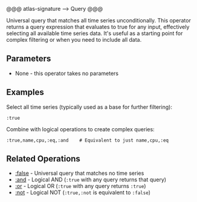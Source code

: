 @@@ atlas-signature
-->
Query
@@@

Universal query that matches all time series unconditionally. This operator returns a query
expression that evaluates to true for any input, effectively selecting all available time series
data. It's useful as a starting point for complex filtering or when you need to include all data.

## Parameters

* None - this operator takes no parameters

## Examples

Select all time series (typically used as a base for further filtering):

```
:true
```

Combine with logical operations to create complex queries:

```
:true,name,cpu,:eq,:and    # Equivalent to just name,cpu,:eq
```

## Related Operations

* [:false](false.md) - Universal query that matches no time series
* [:and](and.md) - Logical AND (`:true` with any query returns that query)
* [:or](or.md) - Logical OR (`:true` with any query returns `:true`)
* [:not](not.md) - Logical NOT (`:true,:not` is equivalent to `:false`)
